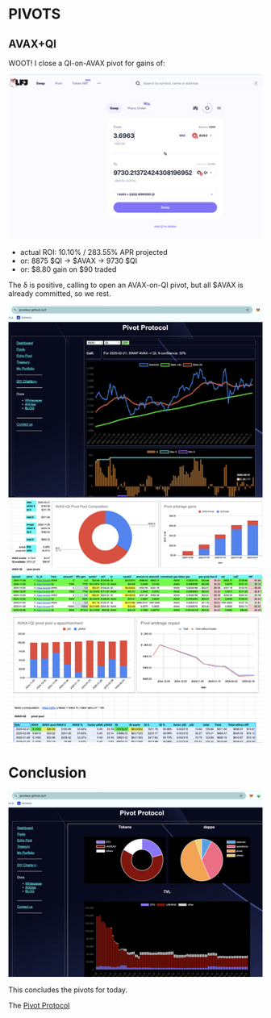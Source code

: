 # PIVOTS

## AVAX+QI

WOOT! I close a QI-on-AVAX pivot for gains of:

![close QI-on-AVAX pivot](imgs/01a-close-qi-on-avax.png)

* actual ROI: 10.10% / 283.55% APR projected
* or: 8875 $QI -> $AVAX -> 9730 $QI
* or: $8.80 gain on $90 traded

The δ is positive, calling to open an AVAX-on-QI pivot, but all $AVAX is already committed, so we rest.

![Positive δ](imgs/01b-pos.png)
![AVAX+QI composition](imgs/01c-comp.png)
![AVAX+QI γ-apportionment](imgs/01d-apport.png)

# Conclusion

![Pivot protocol dashboard](imgs/02-dash.png)

This concludes the pivots for today.

The [Pivot Protocol](https://pivoteur.github.io/#)
